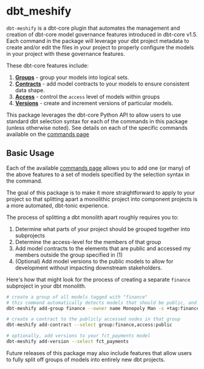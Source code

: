 # dbt_meshify

`dbt-meshify` is a dbt-core plugin that automates the management and creation of dbt-core model governance features introduced in dbt-core v1.5. Each command in the package will leverage your dbt project metadata to create and/or edit the files in your project to properly configure the models in your project with these governance features.

These dbt-core features include:

1. __[Groups](https://docs.getdbt.com/docs/build/groups)__ - group your models into logical sets.
2. __[Contracts](https://docs.getdbt.com/docs/collaborate/govern/model-contracts)__ - add model contracts to your models to ensure consistent data shape.
3. __[Access](https://docs.getdbt.com/docs/collaborate/govern/model-access)__ - control the `access` level of models within groups
4. __[Versions](https://docs.getdbt.com/docs/collaborate/govern/model-versions)__ - create and increment versions of particular models.

This package leverages the dbt-core Python API to allow users to use standard dbt selection syntax for each of the commands in this package (unless otherwise noted). See details on each of the specific commands available on the [commands page](commands.md)

## Basic Usage

Each of the available [commands page](commands.md) allows you to add one (or many) of the above features to a set of models specified by the selection syntax in the command.

The goal of this package is to make it more straightforward to apply to your project so that splitting apart a monolithic project into component projects is a more automated, dbt-tonic experience.

The process of splitting a dbt monolith apart roughly requires you to:

1. Determine what parts of your project should be grouped together into subprojects
2. Determine the access-level for the members of that group
3. Add model contracts to the elements that are public and accessed my members outside the group specified in (1)
4. (Optional) Add model versions to the public models to allow for development without impacting downstream stakeholders.

Here's how that might look for the process of creating a separate `finance` subproject in your dbt monolith.

```bash
# create a group of all models tagged with "finance"
# this command automatically detects models that should be public, and updates access levels
dbt-meshify add-group finance --owner name Monopoly Man -s +tag:finance

# create a contract to the publicly accessed nodes in that group
dbt-meshify add-contract --select group:finance,access:public

# optionally, add versions to your fct_payments model
dbt-meshify add-version --select fct_payments

```
Future releases of this package may also include features that allow users to fully split off groups of models into entirely new dbt projects.